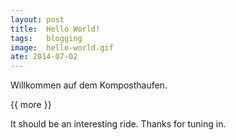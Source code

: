```yaml
---
layout: post
title:  Hello World!
tags:   blogging
image:  hello-world.gif
ate: 2014-07-02
---
```


Willkommen auf dem Komposthaufen.

{{ more }}

It should be an interesting ride. Thanks for tuning in.
